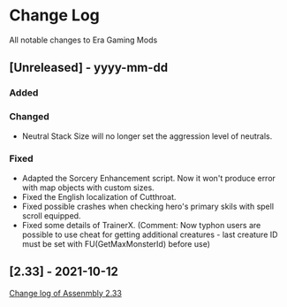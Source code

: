 
# Change Log
All notable changes to Era Gaming Mods

## [Unreleased] - yyyy-mm-dd

### Added

### Changed
- Neutral Stack Size will no longer set the aggression level of neutrals. 
### Fixed
- Adapted the Sorcery Enhancement script. Now it won't produce error with map objects with custom sizes.
- Fixed the English localization of Cutthroat.
- Fixed possible crashes when checking hero's primary skils with spell scroll equipped. 
- Fixed some details of TrainerX. (Comment: Now typhon users are possible to use cheat for getting additional creatures - last creature ID must be set with FU(GetMaxMonsterId) before use)

## [2.33] - 2021-10-12
[Change log of Assenmbly 2.33](https://discord.com/channels/665742159307341827/667300419302719489/897220495454380052)
